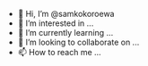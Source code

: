 - 👋 Hi, I’m @samkokoroewa
- 👀 I’m interested in ...
- 🌱 I’m currently learning ...
- 💞️ I’m looking to collaborate on ...
- 📫 How to reach me ...

<!---
samkokoroewa/samkokoroewa is a ✨ special ✨ repository because its `README.md` (this file) appears on your GitHub profile.
You can click the Preview link to take a look at your changes.
--->
